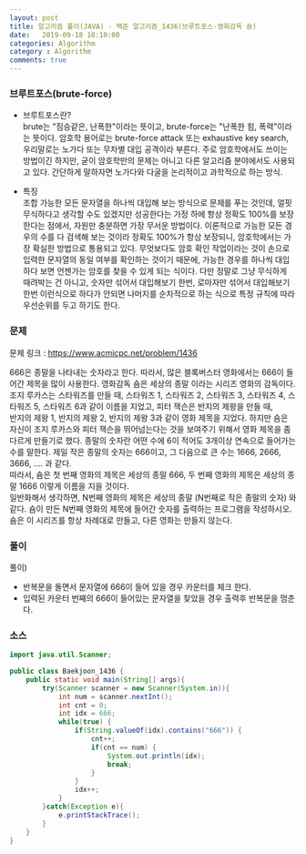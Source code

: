```yaml
---
layout: post
title: 알고리즘 풀이(JAVA) - 백준 알고리즘_1436(브루트포스-영화감독 숌)
date:   2019-09-18 10:10:00
categories: Algorithm
category : Algorithm
comments: true 
---
```


### 브루트포스(brute-force)

- 브루트포스란?  
brute는 "짐승같은, 난폭한"이라는 뜻이고, brute-force는 "난폭한 힘, 폭력"이라는 뜻이다. 
암호학 용어로는 brute-force attack 또는 exhaustive key search, 우리말로는 노가다 또는 무차별 대입 공격이라 부른다. 
주로 암호학에서도 쓰이는 방법이긴 하지만, 굳이 암호학만의 문제는 아니고 다른 알고리즘 분야에서도 사용되고 있다. 
간단하게 말하자면 노가다와 다굴을 논리적이고 과학적으로 하는 방식.

- 특징  
조합 가능한 모든 문자열을 하나씩 대입해 보는 방식으로 문제를 푸는 것인데, 얼핏 무식하다고 생각할 수도 있겠지만 성공한다는 
가정 하에 항상 정확도 100%를 보장한다는 점에서, 자원만 충분하면 가장 무서운 방법이다. 
이론적으로 가능한 모든 경우의 수를 다 검색해 보는 것이라 정확도 100%가 항상 보장되니, 암호학에서는 가장 확실한 방법으로 통용되고 있다. 
무엇보다도 암호 확인 작업이라는 것이 손으로 입력한 문자열의 동일 여부를 확인하는 것이기 때문에, 
가능한 경우를 하나씩 대입하다 보면 언젠가는 암호를 찾을 수 있게 되는 식이다. 다만 정말로 그냥 무식하게 때려박는 건 아니고, 숫자만 섞어서 대입해보기 한번, 
로마자만 섞어서 대입해보기 한번 이런식으로 하다가 안되면 나머지를 순차적으로 하는 식으로 특정 규칙에 따라 우선순위를 두고 하기도 한다.

### 문제
문제 링크 : <https://www.acmicpc.net/problem/1436>

666은 종말을 나타내는 숫자라고 한다. 따라서, 많은 블록버스터 영화에서는 666이 들어간 제목을 많이 사용한다. 영화감독 숌은 세상의 종말 이라는 시리즈 영화의 감독이다.  
조지 루카스는 스타워즈를 만들 때, 스타워즈 1, 스타워즈 2, 스타워즈 3, 스타워즈 4, 스타워즈 5, 스타워즈 6과 같이 이름을 지었고, 피터 잭슨은 반지의 제왕을 만들 때,  
반지의 제왕 1, 반지의 제왕 2, 반지의 제왕 3과 같이 영화 제목을 지었다.
하지만 숌은 자신이 조지 루카스와 피터 잭슨을 뛰어넘는다는 것을 보여주기 위해서 영화 제목을 좀 다르게 만들기로 했다.
종말의 숫자란 어떤 수에 6이 적어도 3개이상 연속으로 들어가는 수를 말한다. 제일 작은 종말의 숫자는 666이고, 그 다음으로 큰 수는 1666, 2666, 3666, .... 과 같다.  
따라서, 숌은 첫 번째 영화의 제목은 세상의 종말 666, 두 번째 영화의 제목은 세상의 종말 1666 이렇게 이름을 지을 것이다.  
일반화해서 생각하면, N번째 영화의 제목은 세상의 종말 (N번째로 작은 종말의 숫자) 와 같다.
숌이 만든 N번째 영화의 제목에 들어간 숫자를 출력하는 프로그램을 작성하시오. 숌은 이 시리즈를 항상 차례대로 만들고, 다른 영화는 만들지 않는다.

### 풀이
풀이)  
- 반복문을 돌면서 문자열에 666이 들어 있을 경우 카운터를 체크 한다.
- 입력된 카운터 번째의 666이 들어있는 문자열을 찾았을 경우 출력후 반복문을 멈춘다.

### 소스
```java
import java.util.Scanner;

public class Baekjoon_1436 {
	public static void main(String[] args){
        try(Scanner scanner = new Scanner(System.in)){
        	int num = scanner.nextInt();
        	int cnt = 0;
        	int idx = 666;
        	while(true) {
        		if(String.valueOf(idx).contains("666")) {
        			cnt++;
        			if(cnt == num) {
        				System.out.println(idx);
        				break;
        			}
        		}
        		idx++;
        	}
        }catch(Exception e){
            e.printStackTrace();
        }
    }
}
```